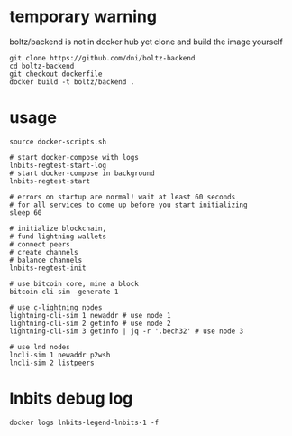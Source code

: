 # temporary warning
boltz/backend is not in docker hub yet clone and build the image yourself
```console
git clone https://github.com/dni/boltz-backend
cd boltz-backend
git checkout dockerfile
docker build -t boltz/backend .
```
# usage
```console
source docker-scripts.sh

# start docker-compose with logs
lnbits-regtest-start-log
# start docker-compose in background
lnbits-regtest-start

# errors on startup are normal! wait at least 60 seconds
# for all services to come up before you start initializing
sleep 60

# initialize blockchain,
# fund lightning wallets
# connect peers
# create channels
# balance channels
lnbits-regtest-init

# use bitcoin core, mine a block
bitcoin-cli-sim -generate 1

# use c-lightning nodes
lightning-cli-sim 1 newaddr # use node 1
lightning-cli-sim 2 getinfo # use node 2
lightning-cli-sim 3 getinfo | jq -r '.bech32' # use node 3

# use lnd nodes
lncli-sim 1 newaddr p2wsh
lncli-sim 2 listpeers
```

# lnbits debug log
```console
docker logs lnbits-legend-lnbits-1 -f
```
